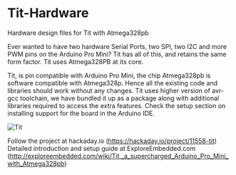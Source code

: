 # Tit-Hardware
Hardware design files for Tit with Atmega328pb 

Ever wanted to have two hardware Serial Ports, two SPI, two I2C and more PWM pins on the Arduino Pro Mini? Tit has all of this, and retains the same form factor. Tit uses Atmega328PB at its core. 

Tit, is pin compatible with Arduino Pro Mini, the chip Atmega328pb is software compatible with Atmega328p. Hence all the existing code and libraries should work without any changes. Tit uses higher version of avr-gcc toolchain, we have bundled it up as a package along with additional libraries required to access the extra features. Check the setup section on installing support for the board in the Arduino IDE.

![Tit](http://exploreembedded.com/wiki/images/a/a5/Tit-2.JPG)

Follow the project at hackaday.io
(https://hackaday.io/project/11558-tit)
Detailed introduction and setup guide at ExploreEmbedded.com
(http://exploreembedded.com/wiki/Tit,_a_supercharged_Arduino_Pro_Mini_with_Atmega328pb)

